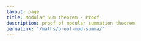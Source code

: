```yaml
---
layout: page
title: Modular Sum theorem - Proof 
description: proof of modular summation theorem
permalink: "/maths/proof-mod-summa/"
---
```

